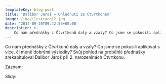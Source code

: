 ```yaml
---
templateKey: blog-post
title: 'Dalibor Jaroš – Ohlédnutí za Čtvrtkonem'
image: /img/ilustracni2.jpg
date: '2014-09-20T09:42:56+00:00'
description: >-
    Co nám přednášky z Čtvrtkonů daly a vzaly? Co jsme se pokusili aplikovat s více, či méně dobrými výsledky? Svůj pohled na proběhlé přednášky  zrekapituloval Dalibor Jaroš při 2. narozeninách...
---
```

Co nám přednášky z Čtvrtkonů daly a vzaly? Co jsme se pokusili aplikovat s více, či méně dobrými výsledky? Svůj pohled na proběhlé přednášky zrekapituloval Dalibor Jaroš při 2. narozeninách Čtvrtkonu.

Záznam:

Slidy: